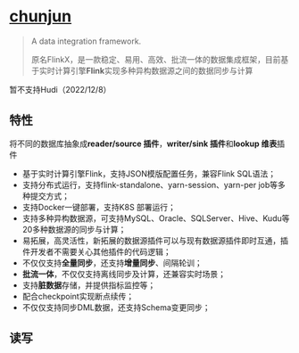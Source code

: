 # [chunjun](https://github.com/DTStack/chunjun)

> A data integration framework.
>
> 原名FlinkX，是一款稳定、易用、高效、批流一体的数据集成框架，目前基于实时计算引擎**Flink**实现多种异构数据源之间的数据同步与计算

暂不支持Hudi（2022/12/8）

## 特性

将不同的数据库抽象成**reader/source 插件**，**writer/sink 插件**和**lookup 维表**插件

- 基于实时计算引擎Flink，支持JSON模版配置任务，兼容Flink SQL语法；
- 支持分布式运行，支持flink-standalone、yarn-session、yarn-per job等多种提交方式；
- 支持Docker一键部署，支持K8S 部署运行；
- 支持多种异构数据源，可支持MySQL、Oracle、SQLServer、Hive、Kudu等20多种数据源的同步与计算；
- 易拓展，高灵活性，新拓展的数据源插件可以与现有数据源插件即时互通，插件开发者不需要关心其他插件的代码逻辑；
- 不仅仅支持**全量同步**，还支持**增量同步**、间隔轮训；
- **批流一体**，不仅仅支持离线同步及计算，还兼容实时场景；
- 支持**脏数据**存储，并提供指标监控等；
- 配合checkpoint实现断点续传；
- 不仅仅支持同步DML数据，还支持Schema变更同步；



## 读写

